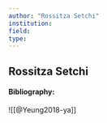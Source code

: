 ```yaml
---
author: "Rossitza Setchi"
institution:
field:
type:
---
```


## Rossitza Setchi
#### Bibliography:

![[@Yeung2018-ya]]
